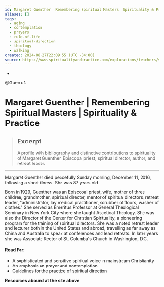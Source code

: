 ```yaml
---
id: Margaret Guenther  Remembering Spiritual Masters  Spirituality & Practice
aliases: []
tags:
  - aging
  - contemplation
  - prayers
  - rule-of-life
  - spiritual-direction
  - theology
  - walking
created: 2024-08-27T22:09:55 (UTC -04:00)
source: https://www.spiritualityandpractice.com/explorations/teachers/view/53/margaret-guenther
---
```

- 
@Guen cf. 

# Margaret Guenther | Remembering Spiritual Masters | Spirituality & Practice

> ## Excerpt
> A profile with bibliography and distinctive contributions to spirituality of Margaret Guenther, Episcopal priest, spiritual director, author, and retreat leader.

---
Margaret Guenther died peacefully Sunday morning, December 11, 2016, following a short illness. She was 87 years old.

Born in 1929, Guenther was an Episcopal priest, wife, mother of three children, grandmother, spiritual director, mentor of spiritual directors, retreat leader, "administrator, lay medical practitioner, scrubber of floors, washer of clothes." She served as Emeritus Professor at General Theological Seminary in New York City where she taught Ascetical Theology. She was also the Director of the Center for Christian Spirituality, a pioneering program for the training of spiritual directors. She was a noted retreat leader and lecturer both in the United States and abroad, travelling as far away as China and Australia to speak at conferences and lead retreats. In later years she was Associate Rector of St. Columba's Church in Washington, D.C.

#### Read For:

-   A sophisticated and sensitive spiritual voice in mainstream Christianity
-   An emphasis on prayer and contemplation
-   Guidelines for the practice of spiritual direction

**Resources abound at the site above**
